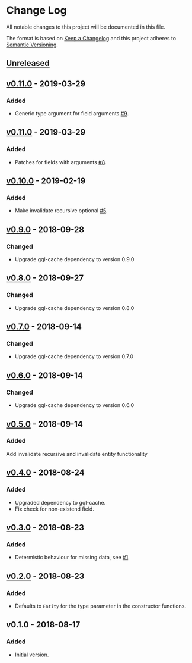 # Change Log

All notable changes to this project will be documented in this file.

The format is based on [Keep a Changelog](http://keepachangelog.com/)
and this project adheres to [Semantic Versioning](http://semver.org/).

## [Unreleased]

## [v0.11.0] - 2019-03-29

### Added

- Generic type argument for field arguments [#9](https://github.com/dividab/gql-cache-patch/pull/9).

## [v0.11.0] - 2019-03-29

### Added

- Patches for fields with arguments [#8](https://github.com/dividab/gql-cache-patch/pull/8).

## [v0.10.0] - 2019-02-19

### Added

- Make invalidate recursive optional [#5](https://github.com/dividab/gql-cache-patch/pull/5).

## [v0.9.0] - 2018-09-28

### Changed

- Upgrade gql-cache dependency to version 0.9.0

## [v0.8.0] - 2018-09-27

### Changed

- Upgrade gql-cache dependency to version 0.8.0

## [v0.7.0] - 2018-09-14

### Changed

- Upgrade gql-cache dependency to version 0.7.0

## [v0.6.0] - 2018-09-14

### Changed

- Upgrade gql-cache dependency to version 0.6.0

## [v0.5.0] - 2018-09-14

### Added

Add invalidate recursive and invalidate entity functionality

## [v0.4.0] - 2018-08-24

### Added

- Upgraded dependency to gql-cache.
- Fix check for non-existend field.

## [v0.3.0] - 2018-08-23

### Added

- Determistic behaviour for missing data, see [#1](https://github.com/dividab/gql-cache-patch/issues/1).

## [v0.2.0] - 2018-08-23

### Added

- Defaults to `Entity` for the type parameter in the constructor functions.

## v0.1.0 - 2018-08-17

### Added

- Initial version.

[unreleased]: https://github.com/dividab/gql-cache-patch/compare/v0.11.0...master
[v0.11.0]: https://github.com/dividab/gql-cache-patch/compare/v0.10.0...v0.11.0
[v0.10.0]: https://github.com/dividab/gql-cache-patch/compare/v0.9.0...v0.10.0
[v0.9.0]: https://github.com/dividab/gql-cache-patch/compare/v0.8.0...v0.9.0
[v0.8.0]: https://github.com/dividab/gql-cache-patch/compare/v0.7.0...v0.8.0
[v0.7.0]: https://github.com/dividab/gql-cache-patch/compare/v0.6.0...v0.7.0
[v0.6.0]: https://github.com/dividab/gql-cache-patch/compare/v0.5.0...v0.6.0
[v0.5.0]: https://github.com/dividab/gql-cache-patch/compare/v0.4.0...v0.5.0
[v0.4.0]: https://github.com/dividab/gql-cache-patch/compare/v0.3.0...v0.4.0
[v0.3.0]: https://github.com/dividab/gql-cache-patch/compare/v0.2.0...v0.3.0
[v0.2.0]: https://github.com/dividab/gql-cache-patch/compare/v0.1.0...v0.2.0
